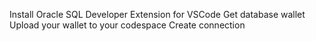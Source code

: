 Install Oracle SQL Developer Extension for VSCode
Get database wallet
Upload your wallet to your codespace
Create connection